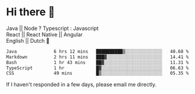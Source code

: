# Hi there 👋
Java || Node ? Typescript : Javascript \
 React || React Native || Angular  \
English || Dutch :pinching_hand:

 <!--START_SECTION:waka-->

```txt
Java              6 hrs 12 mins   ██████████▒░░░░░░░░░░░░░░   40.68 %
Markdown          2 hrs 11 mins   ███▓░░░░░░░░░░░░░░░░░░░░░   14.41 %
Bash              1 hr 43 mins    ██▓░░░░░░░░░░░░░░░░░░░░░░   11.31 %
TypeScript        1 hr            █▓░░░░░░░░░░░░░░░░░░░░░░░   06.63 %
CSS               49 mins         █▒░░░░░░░░░░░░░░░░░░░░░░░   05.35 %
```

<!--END_SECTION:waka-->




If I haven't responded in a few days, please email me directly. 
